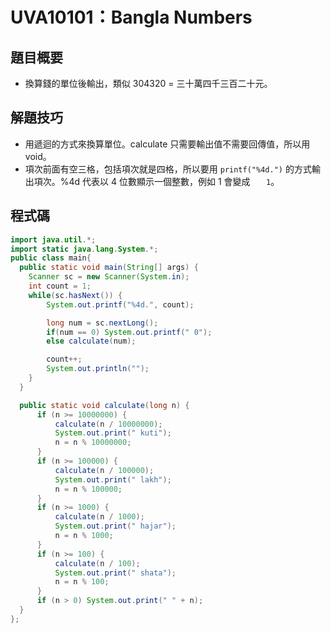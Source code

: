 # UVA10101：Bangla Numbers

## 題目概要

- 換算錢的單位後輸出，類似 304320 = 三十萬四千三百二十元。

## 解題技巧

- 用遞迴的方式來換算單位。calculate 只需要輸出值不需要回傳值，所以用 void。
- 項次前面有空三格，包括項次就是四格，所以要用 `printf("%4d.")` 的方式輸出項次。%4d 代表以 4 位數顯示一個整數，例如 1 會變成 `   1`。

## 程式碼

```java
import java.util.*;
import static java.lang.System.*;
public class main{
  public static void main(String[] args) {
    Scanner sc = new Scanner(System.in);
    int count = 1;
    while(sc.hasNext()) {
        System.out.printf("%4d.", count);

        long num = sc.nextLong();
        if(num == 0) System.out.printf(" 0");
        else calculate(num);

        count++;
        System.out.println("");
    }
  }

  public static void calculate(long n) {
      if (n >= 10000000) {
          calculate(n / 10000000);
          System.out.print(" kuti");
          n = n % 10000000;
      }
      if (n >= 100000) {
          calculate(n / 100000);
          System.out.print(" lakh");
          n = n % 100000;
      }
      if (n >= 1000) {
          calculate(n / 1000);
          System.out.print(" hajar");
          n = n % 1000;
      }
      if (n >= 100) {
          calculate(n / 100);
          System.out.print(" shata");
          n = n % 100;
      }
      if (n > 0) System.out.print(" " + n);
  }
};
```
